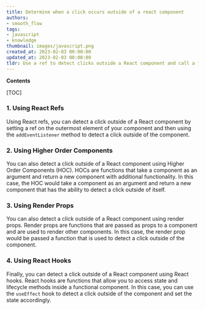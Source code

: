```yaml
---
title: Determine when a click occurs outside of a react component
authors:
- smooth_flow
tags:
- javascript
- knowledge
thumbnail: images/javascript.png
created_at: 2023-02-03 00:00:00
updated_at: 2023-02-03 00:00:00
tldr: Use a ref to detect clicks outside a React component and call a function to handle the click event.
---
```


**Contents**

[TOC]

### 1. Using React Refs

Using React refs, you can detect a click outside of a React component by setting a ref on the outermost element of your component and then using the `addEventListener` method to detect a click outside of the component.

### 2. Using Higher Order Components

You can also detect a click outside of a React component using Higher Order Components (HOC). HOCs are functions that take a component as an argument and return a new component with additional functionality. In this case, the HOC would take a component as an argument and return a new component that has the ability to detect a click outside of itself.

### 3. Using Render Props

You can also detect a click outside of a React component using render props. Render props are functions that are passed as props to a component and are used to render other components. In this case, the render prop would be passed a function that is used to detect a click outside of the component. 

### 4. Using React Hooks

Finally, you can detect a click outside of a React component using React hooks. React hooks are functions that allow you to access state and lifecycle methods inside a functional component. In this case, you can use the `useEffect` hook to detect a click outside of the component and set the state accordingly.
